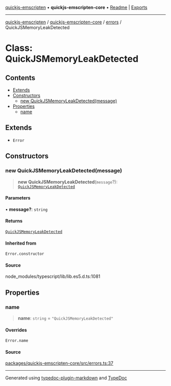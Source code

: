 [quickjs-emscripten](../../../../packages.md) • **quickjs-emscripten-core** • [Readme](../../../README.md) \| [Exports](../../../exports.md)

***

[quickjs-emscripten](../../../../packages.md) / [quickjs-emscripten-core](../../../exports.md) / [errors](../README.md) / QuickJSMemoryLeakDetected

# Class: QuickJSMemoryLeakDetected

## Contents

- [Extends](QuickJSMemoryLeakDetected.md#extends)
- [Constructors](QuickJSMemoryLeakDetected.md#constructors)
  - [new QuickJSMemoryLeakDetected(message)](QuickJSMemoryLeakDetected.md#new-quickjsmemoryleakdetectedmessage)
- [Properties](QuickJSMemoryLeakDetected.md#properties)
  - [name](QuickJSMemoryLeakDetected.md#name)

## Extends

- `Error`

## Constructors

### new QuickJSMemoryLeakDetected(message)

> **new QuickJSMemoryLeakDetected**(`message`?): [`QuickJSMemoryLeakDetected`](QuickJSMemoryLeakDetected.md)

#### Parameters

• **message?**: `string`

#### Returns

[`QuickJSMemoryLeakDetected`](QuickJSMemoryLeakDetected.md)

#### Inherited from

`Error.constructor`

#### Source

node\_modules/typescript/lib/lib.es5.d.ts:1081

## Properties

### name

> **name**: `string` = `"QuickJSMemoryLeakDetected"`

#### Overrides

`Error.name`

#### Source

[packages/quickjs-emscripten-core/src/errors.ts:37](https://github.com/justjake/quickjs-emscripten/blob/main/packages/quickjs-emscripten-core/src/errors.ts#L37)

***

Generated using [typedoc-plugin-markdown](https://www.npmjs.com/package/typedoc-plugin-markdown) and [TypeDoc](https://typedoc.org/)
